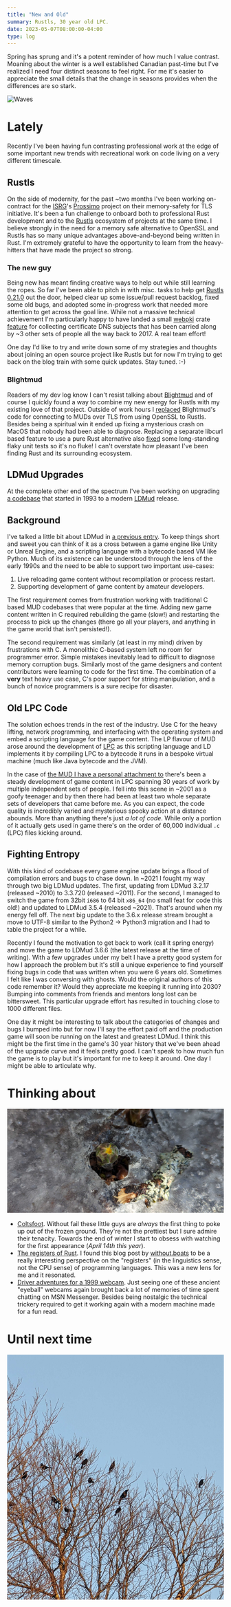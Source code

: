 ```yaml
---
title: "New and Old"
summary: Rustls, 30 year old LPC.
date: 2023-05-07T08:00:00-04:00
type: log
---
```


Spring has sprung and it's a potent reminder of how much I value contrast.
Moaning about the winter is a well established Canadian past-time but I've
realized I need four distinct seasons to feel right. For me it's easier to
appreciate the small details that the change in seasons provides when the
differences are so stark.

![Waves](./waves.png)

# Lately

Recently I've been having fun contrasting professional work at the edge
of some important new trends with recreational work on code living on a very
different timescale.

## Rustls

On the side of modernity, for the past ~two months I've been working on-contract
for the [ISRG]'s [Prossimo] project on their memory-safety for TLS initiative.
It's been a fun challenge to onboard both to professional Rust development and
to the [Rustls] ecosystem of projects at the same time. I believe strongly in
the need for a memory safe alternative to OpenSSL and Rustls has so many unique
advantages above-and-beyond being written in Rust. I'm extremely grateful to
have the opportunity to learn from the heavy-hitters that have made the project
so strong.

### The new guy

Being new has meant finding creative ways to help out while still learning the
ropes. So far I've been able to pitch in with misc. tasks to help get [Rustls
0.21.0] out the door, helped clear up some issue/pull request backlog, fixed
some old bugs, and adopted some in-progress work that needed more attention to
get across the goal line. While not a massive technical achievement I'm
particularly happy to have landed a small [webpki] crate [feature] for
collecting certificate DNS subjects that has been carried along by ~3 other sets
of people all the way back to 2017. A real team effort!

One day I'd like to try and write down some of my strategies and thoughts about
joining an open source project like Rustls but for now I'm trying to get back on
the blog train with some quick updates. Stay tuned. :-)

### Blightmud

Readers of my dev log know I can't resist talking about [Blightmud] and of
course I quickly found a way to combine my new energy for Rustls with my
existing love of that project. Outside of work hours I [replaced] Blightmud's
code for connecting to MUDs over TLS from using OpenSSL to Rustls. Besides being
a spiritual win it ended up fixing a mysterious crash on MacOS that nobody had
been able to diagnose. Replacing a separate libcurl based feature to use a pure
Rust alternative also [fixed] some long-standing flaky unit tests so it's no
fluke! I can't overstate how pleasant I've been finding Rust and its surrounding
ecosystem.

[ISRG]: https://www.abetterinternet.org/
[Prossimo]: https://www.memorysafety.org/
[Rustls]: https://github.com/rustls/rustls
[Rustls 0.21.0]: https://www.memorysafety.org/blog/rustls-new-features/
[webpki]: https://github.com/rustls/webpki
[feature]: https://github.com/rustls/webpki/pull/42
[Blightmud]: https://github.com/blightmud/blightmud
[replaced]: https://github.com/Blightmud/Blightmud/pull/775
[fixed]: https://github.com/Blightmud/Blightmud/pull/782#issuecomment-1501197372

## LDMud Upgrades

At the complete other end of the spectrum I've been working on upgrading
[a codebase] that started in 1993 to a modern [LDMud] release.

[a codebase]: https://dunemud.net/doku.php/start
[LDMud]: http://www.ldmud.eu/

## Background

I've talked a little bit about LDMud in [a previous entry]. To keep things short
and sweet you can think of it as a cross between a game engine like Unity or
Unreal Engine, and a scripting language with a bytecode based VM like Python.
Much of its existence can be understood through the lens of the early 1990s and
the need to be able to support two important use-cases:

1. Live reloading game content without recompilation or process restart.
2. Supporting development of game content by amateur developers.

The first requirement comes from frustration working with traditional C based
MUD codebases that were popular at the time. Adding new game content written in
C required rebuilding the game (slow!) and restarting the process to pick up the
changes (there go all your players, and anything in the game world that isn't
persisted!).

The second requirement was similarly (at least in my mind) driven by
frustrations with C. A monolithic C-based system left no room for programmer
error. Simple mistakes inevitably lead to difficult to diagnose memory
corruption bugs. Similarly most of the game designers and content contributors
were learning to code for the first time. The combination of a **very** text
heavy use case, C's poor support for string manipulation, and a bunch of novice
programmers is a sure recipe for disaster.

[a previous entry]: /2022/10/wwl/

## Old LPC Code

The solution echoes trends in the rest of the industry. Use C for the heavy
lifting, network programming, and interfacing with the operating system and
embed a scripting language for the game content. The LP flavour of MUD arose
around the development of [LPC] as this scripting language and LD implements it by
compiling LPC to a bytecode it runs in a bespoke virtual machine (much like Java
bytecode and the JVM).

In the case of [the MUD I have a personal attachment to][Dune] there's been
a steady development of game content in LPC spanning 30 years of work by
multiple independent sets of people. I fell into this scene in ~2001 as a goofy
teenager and by then there had been at least two whole separate sets of
developers that came before me. As you can expect, the code quality is
incredibly varied and mysterious spooky action at a distance abounds. More than
anything there's just _a lot of code_. While only a portion of it actually gets
used in game there's on the order of 60,000 individual `.c` (LPC) files kicking
around.

[Dune]: https://dunemud.net

## Fighting Entropy

With this kind of codebase every game engine update brings a flood of
compilation errors and bugs to chase down. In ~2021 I fought my way through two
big LDMud updates. The first, updating from LDMud 3.2.17 (released ~2010) to
3.3.720 (released ~2011). For the second, I managed to switch the game from
32bit `i686` to 64 bit `x86_64` (no small feat for code this old!) and updated
to LDMud 3.5.4 (released ~2021). That's around when my energy fell off. The next
big update to the 3.6.x release stream brought a move to UTF-8 similar to the
Python2 -> Python3 migration and I had to table the project for a while.

Recently I found the motivation to get back to work (call it spring energy) and
move the game to LDMud 3.6.6 (the latest release at the time of writing). With
a few upgrades under my belt I have a pretty good system for how I approach the
problem but it's still a unique experience to find yourself fixing bugs in code
that was written when you were 6 years old. Sometimes I felt like I was
conversing with ghosts. Would the original authors of this code remember it?
Would they appreciate me keeping it running into 2030? Bumping into comments
from friends and mentors long lost can be bittersweet. This particular upgrade
effort has resulted in touching close to 1000 different files.

One day it might be interesting to talk about the categories of changes and bugs
I bumped into but for now I'll say the effort paid off and the production game
will soon be running on the latest and greatest LDMud. I think this might be the
first time in the game's 30 year history that we've been ahead of the upgrade
curve and it feels pretty good. I can't speak to how much fun the game is to play
but it's important for me to keep it around. One day I might be able to
articulate why.

[LPC]: https://handwiki.org/wiki/LPC_(programming_language)

# Thinking about

![Breakthrough](./breakthrough.png)

* [Coltsfoot]. Without fail these little guys are _always_ the first thing to
  poke up out of the frozen ground. They're not the prettiest but I sure admire
  their tenacity. Towards the end of winter I start to obsess with watching for
  the first appearance (_April 14th this year_).
* [The registers of Rust]. I found this blog post by [without.boats] to be
  a really interesting perspective on the "registers" (in the linguistics sense,
  not the CPU sense) of programming languages. This was a new lens for me and it
  resonated.
* [Driver adventures for a 1999 webcam][Driver adventures]. Just seeing one of
  these ancient "eyeball" webcams again brought back a lot of memories of time
  spent chatting on MSN Messenger. Besides being nostalgic the technical
  trickery required to get it working again with a modern machine made for a fun
  read.

[Coltsfoot]: https://en.wikipedia.org/wiki/Tussilago
[The registers of Rust]: https://without.boats/blog/the-registers-of-rust/
[without.boats]: https://without.boats/
[Driver adventures]: https://blog.benjojo.co.uk/post/quickcam-usb-userspace-driver

# Until next time

![Grack Pack](./grackpack.png)


